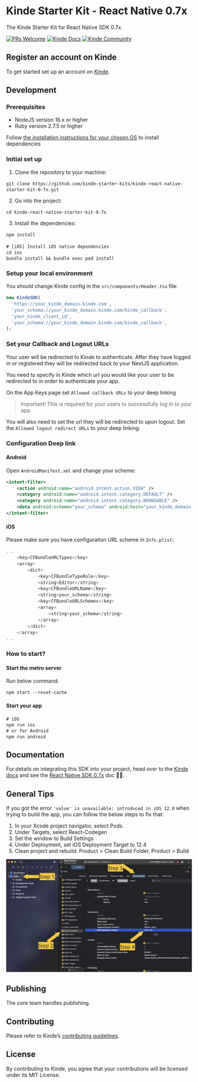# Kinde Starter Kit - React Native 0.7x

The Kinde Starter Kit for React Native SDK 0.7x.

[![PRs Welcome](https://img.shields.io/badge/PRs-welcome-brightgreen.svg?style=flat-square)](https://makeapullrequest.com) [![Kinde Docs](https://img.shields.io/badge/Kinde-Docs-eee?style=flat-square)](https://kinde.com/docs/developer-tools) [![Kinde Community](https://img.shields.io/badge/Kinde-Community-eee?style=flat-square)](https://thekindecommunity.slack.com)

## Register an account on Kinde

To get started set up an account on [Kinde](https://app.kinde.com/register).

## Development

### Prerequisites

- NodeJS version 16.x or higher
- Ruby version 2.7.5 or higher

Follow [the installation instructions for your chosen OS](https://reactnative.dev/docs/environment-setup) to install dependencies

### Initial set up


1. Clone the repository to your machine:
```shell
git clone https://github.com/kinde-starter-kits/kinde-react-native-starter-kit-0-7x.git
```
2. Go into the project:
```shell
cd kinde-react-native-starter-kit-0-7x
```
3. Install the dependencies:
```shell
npm install

# [iOS] Install iOS native dependencies
cd ios
bundle install && bundle exec pod install
```

### Setup your local environment

You should change Kinde config in the `src/components/Header.tsx` file:

```javascript
new KindeSDK(
  'https://your_kinde_domain.kinde.com',
  'your_schema://your_kinde_domain.kinde.com/kinde_callback',
  'your_kinde_client_id',
  'your_schema://your_kinde_domain.kinde.com/kinde_callback',
);
```

### Set your Callback and Logout URLs

Your user will be redirected to Kinde to authenticate. After they have logged in or registered they will be redirected back to your NextJS application.

You need to specify in Kinde which url you would like your user to be redirected to in order to authenticate your app.

On the App Keys page set `Allowed callback URLs` to your deep linking

> Important! This is required for your users to successfully log in to your app.

You will also need to set the url they will be redirected to upon logout. Set the `Allowed logout redirect URLs` to your deep linking.

### Configuration Deep link

#### Android

Open `AndroidManifest.xml` and change your scheme:

```xml
<intent-filter>
	<action android:name="android.intent.action.VIEW" />
	<category android:name="android.intent.category.DEFAULT" />
	<category android:name="android.intent.category.BROWSABLE" />
	<data android:scheme="your_schema" android:host="your_kinde_domain.kinde.com" />
</intent-filter>
```
#### iOS

Please make sure you have configuration URL scheme in `Info.plist`:

```swift
...
	<key>CFBundleURLTypes</key>
	<array>
		<dict>
			<key>CFBundleTypeRole</key>
			<string>Editor</string>
			<key>CFBundleURLName</key>
			<string>your_schema</string>
			<key>CFBundleURLSchemes</key>
			<array>
				<string>your_schema</string>
			</array>
		</dict>
	</array>
...

```

### How to start?

#### Start the metro server

Run below command:

```shell
npm start --reset-cache
```

#### Start your app
```shell
# iOS
npm run ios
# or for Android
npm run android
```

## Documentation

For details on integrating this SDK into your project, head over to the [Kinde docs](https://kinde.com/docs/) and see the [React Native SDK 0.7x](<[https://kinde.com/docs/developer-tools/react-native-sdk/](https://kinde.com/docs/developer-tools/)>) doc 👍🏼.

## General Tips

If you got the error `'value' is unavailable: introduced in iOS 12.0` when trying to build the app, you can follow the below steps to fix that:

1. In your Xcode project navigator, select Pods.
2. Under Targets, select React-Codegen
3. Set the window to Build Settings
4. Under Deployment, set iOS Deployment Target to 12.4
5. Clean project and rebuild: Product > Clean Build Folder, Product > Build

![screenshot](./assets/image.png)
## Publishing

The core team handles publishing.

## Contributing

Please refer to Kinde’s [contributing guidelines](https://github.com/kinde-oss/.github/blob/489e2ca9c3307c2b2e098a885e22f2239116394a/CONTRIBUTING.md).

## License

By contributing to Kinde, you agree that your contributions will be licensed under its MIT License.